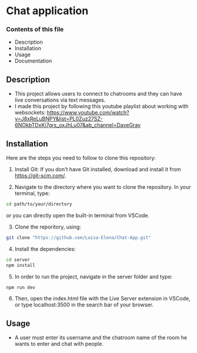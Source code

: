# Chat application

### Contents of this file
- Description
- Installation
- Usage
- Documentation

## Description
- This project allows users to connect to chatrooms and they can have live conversations via text messages.
- I made this project by following this youtube playlist about working with websockets: https://www.youtube.com/watch?v=J8xReLuBNPY&list=PL0Zuz27SZ-6NOkbTDxKi7grs_oxJhLu07&ab_channel=DaveGray

## Installation

Here are the steps you need to follow to clone this repository: 

1. Install Git:
If you don't have Git installed, download and install it from https://git-scm.com/.

2. Navigate to the directory where you want to clone the repository. In your terminal, type: 

```sh
cd path/to/your/directory
```
or you can directly open the built-in terminal from VSCode.

3. Clone the reporitory, using: 
```sh
git clone "https://github.com/Luisa-Elena/Chat-App.git"
```

4. Install the dependencies: 
```sh
cd server
npm install
```

5. In order to run the project, navigate in the server folder and type:
```sh
npm run dev
```

6. Then, open the index.html file with the Live Server extension in VSCode, or type localhost:3500 in the search bar of your browser.

## Usage
- A user must enter its username and the chatroom name of the room he wants to enter and chat with people.
